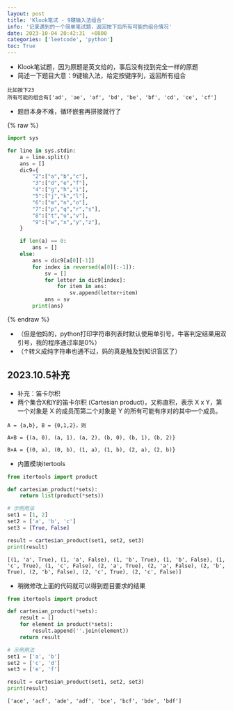 ```yaml
---
layout: post
title: 'Klook笔试 - 9键输入法组合'
info: '记录遇到的一个简单笔试题，返回按下后所有可能的组合情况'
date: 2023-10-04 20:42:31  +0800
categories: ['leetcode', 'python']
toc: True
---
```



- Klook笔试题，因为原题是英文给的，事后没有找到完全一样的原题
- 简述一下题目大意：9键输入法，给定按键序列，返回所有组合

```
比如按下23
所有可能的组合有['ad', 'ae', 'af', 'bd', 'be', 'bf', 'cd', 'ce', 'cf']
```

- 题目本身不难，循环嵌套再拼接就行了

{% raw %}
```py
import sys

for line in sys.stdin:
    a = line.split()
    ans = []
    dic9={
        "2":["a","b","c"],
        "3":["d","e","f"],
        "4":["g","h","i"],
        "5":["j","k","l"],
        "6":["m","n","o"],
        "7":["p","q","r","s"],
        "8":["t","u","v"],
        "9":["w","x","y","z"],
    }

    if len(a) == 0:
        ans = []
    else:
        ans = dic9[a[0][-1]]
        for index in reversed(a[0][:-1]):
            sv = []
            for letter in dic9[index]:
                for item in ans:
                    sv.append(letter+item)
            ans = sv
        print(ans)

```
{% endraw %}



- （但是他妈的，python打印字符串列表时默认使用单引号，牛客判定结果用双引号，我的程序通过率是0%）
- （↑转义成纯字符串也通不过，妈的真是触及到知识盲区了）

<!--![引入图片]({{site.url}}/image/leetcode/2023-10-04-9_button_input/image_1.jpg) -->


## 2023.10.5补充


- 补充：笛卡尔积
- 两个集合X和Y的笛卡尔积 (Cartesian product)，又称直积，表示 X x Y，第一个对象是 X 的成员而第二个对象是 Y 的所有可能有序对的其中一个成员。

```
A = {a,b}, B = {0,1,2}，则

A×B = {(a, 0), (a, 1), (a, 2), (b, 0), (b, 1), (b, 2)}

B×A = {(0, a), (0, b), (1, a), (1, b), (2, a), (2, b)}
```


- 内置模块itertools

```py
from itertools import product

def cartesian_product(*sets):
    return list(product(*sets))

# 示例用法
set1 = [1, 2]
set2 = ['a', 'b', 'c']
set3 = [True, False]

result = cartesian_product(set1, set2, set3)
print(result)
```

```
[(1, 'a', True), (1, 'a', False), (1, 'b', True), (1, 'b', False), (1, 'c', True), (1, 'c', False), (2, 'a', True), (2, 'a', False), (2, 'b', True), (2, 'b', False), (2, 'c', True), (2, 'c', False)]
```

- 稍微修改上面的代码就可以得到题目要求的结果

```py
from itertools import product

def cartesian_product(*sets):
    result = []
    for element in product(*sets):
        result.append(''.join(element))
    return result

# 示例用法
set1 = ['a', 'b']
set2 = ['c', 'd']
set3 = ['e', 'f']

result = cartesian_product(set1, set2, set3)
print(result)
```

```
['ace', 'acf', 'ade', 'adf', 'bce', 'bcf', 'bde', 'bdf']
```
